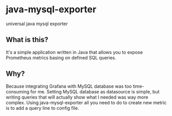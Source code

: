 # java-mysql-exporter
universal java mysql exporter

## What is this?
It's a simple application written in Java that allows you to expose Prometheus metrics basing on defined SQL queries. 

## Why?
Because integrating Grafana with MySQL database was too time-consuming for me. Setting MySQL database as datasource is simple, but writing queries that will actually show what I needed was way more complex. Using java-mysql-exporter all you need to do to create new metric is to add a query line to config file. 
